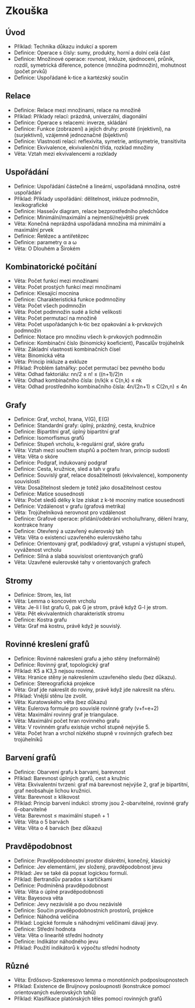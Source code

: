 # Zkouška

## Úvod

- Příklad: Technika důkazu indukcí a sporem
- Definice: Operace s čísly: sumy, produkty, horní a dolní celá část
- Definice: Množinové operace: rovnost, inkluze, sjednocení, průnik, rozdíl, symetrická diference, potence (množina podmnožin), mohutnost (počet prvků)
- Definice: Uspořádané k-tice a kartézský součin

## Relace

- Definice: Relace mezi množinami, relace na množině
- Příklad: Příklady relací: prázdná, univerzální, diagonální
- Definice: Operace s relacemi: inverze, skládání
- Definice: Funkce (zobrazení) a jejich druhy: prosté (injektivní), na (surjektivní), vzájemně jednoznačné (bijektivní)
- Definice: Vlastnosti relací: reflexivita, symetrie, antisymetrie, transitivita
- Definice: Ekvivalence, ekvivalenční třída, rozklad množiny
- Věta: Vztah mezi ekvivalencemi a rozklady

## Uspořádání

- Definice: Uspořádání částečné a lineární, uspořádaná množina, ostré uspořádání
- Příklad: Příklady uspořádání: dělitelnost, inkluze podmnožin, lexikografické
- Definice: Hasseův diagram, relace bezprostředního předchůdce
- Definice: Minimální/maximální a nejmenší/největší prvek
- Věta: Konečná neprázdná uspořádaná množina má minimální a maximální prvek
- Definice: Řetězec a antiřetězec
- Definice: parametry α a ω
- Věta: O Dlouhém a Širokém

## Kombinatorické počítání

- Věta: Počet funkcí mezi množinami
- Věta: Počet prostých funkcí mezi množinami
- Definice: Klesající mocnina
- Definice: Charakteristická funkce podmnožiny
- Věta: Počet všech podmnožin
- Věta: Počet podmnožin sudé a liché velikosti
- Věta: Počet permutací na množině
- Věta: Počet uspořádaných k-tic bez opakování a k-prvkových podmnožin
- Definice: Notace pro množinu všech k-prvkových podmnožin
- Definice: Kombinační číslo (binomický koeficient), Pascalův trojúhelník
- Věta: Základní vlastnosti kombinačních čísel
- Věta: Binomická věta
- Věta: Princip inkluze a exkluze
- Příklad: Problém šatnářky: počet permutací bez pevného bodu
- Věta: Odhad faktoriálu: nn/2 ≤ n! ≤ ((n+1)/2)n
- Věta: Odhad kombinačního čísla: (n/k)k ≤ C(n,k) ≤ nk
- Věta: Odhad prostředního kombinačního čísla: 4n/(2n+1) ≤ C(2n,n) ≤ 4n

## Grafy

- Definice: Graf, vrchol, hrana, V(G), E(G)
- Definice: Standardní grafy: úplný, prázdný, cesta, kružnice
- Definice: Bipartitní graf, úplný bipartitní graf
- Definice: Isomorfismus grafů
- Definice: Stupeň vrcholu, k-regulární graf, skóre grafu
- Věta: Vztah mezi součtem stupňů a počtem hran, princip sudosti
- Věta: Věta o skóre
- Definice: Podgraf, indukovaný podgraf
- Definice: Cesta, kružnice, sled a tah v grafu
- Definice: Souvislý graf, relace dosažitelnosti (ekvivalence), komponenty souvislosti
- Věta: Dosažitelnost sledem je totéž jako dosažitelnost cestou
- Definice: Matice sousednosti
- Věta: Počet sledů délky k lze získat z k-té mocniny matice sousednosti
- Definice: Vzdálenost v grafu (grafová metrika)
- Věta: Trojúhelníková nerovnost pro vzdálenost
- Definice: Grafové operace: přidání/odebrání vrcholu/hrany, dělení hrany, kontrakce hrany
- Definice: Otevřený a uzavřený eulerovský tah
- Věta: Věta o existenci uzavřeného eulerovského tahu
- Definice: Orientovaný graf, podkladový graf, vstupní a výstupní stupeň, vyváženost vrcholu
- Definice: Silná a slabá souvislost orientovaných grafů
- Věta: Uzavřené eulerovské tahy v orientovaných grafech

## Stromy

- Definice: Strom, les, list
- Věta: Lemma o koncovém vrcholu
- Věta: Je-li l list grafu G, pak G je strom, právě když G-l je strom.
- Věta: Pět ekvivalentních charakteristik stromu
- Definice: Kostra grafu
- Věta: Graf má kostru, právě když je souvislý.

## Rovinné kreslení grafů

- Definice: Rovinné nakreslení grafu a jeho stěny (neformálně)
- Definice: Rovinný graf, topologický graf
- Příklad: K5 a K3,3 nejsou rovinné.
- Věta: Hranice stěny je nakreslením uzavřeného sledu (bez důkazu).
- Definice: Stereografická projekce
- Věta: Graf jde nakreslit do roviny, právě když jde nakreslit na sféru.
- Příklad: Vnější stěnu lze zvolit.
- Věta: Kuratowského věta (bez důkazu)
- Věta: Eulerova formule pro souvislé rovinné grafy (v+f=e+2)
- Věta: Maximální rovinný graf je triangulace.
- Věta: Maximální počet hran rovinného grafu
- Věta: V rovinném grafu existuje vrchol stupně nejvýše 5.
- Věta: Počet hran a vrchol nízkého stupně v rovinných grafech bez trojúhelníků

## Barvení grafů

- Definice: Obarvení grafu k barvami, barevnost
- Příklad: Barevnost úplných grafů, cest a kružnic
- Věta: Ekvivalentní tvrzení: graf má barevnost nejvýše 2, graf je bipartitní, graf neobsahuje lichou kružnici.
- Věta: Barevnost ≥ klikovost
- Příklad: Princip barvení indukcí: stromy jsou 2-obarvitelné, rovinné grafy 6-obarvitelné
- Věta: Barevnost ≤ maximální stupeň + 1
- Věta: Věta o 5 barvách
- Věta: Věta o 4 barvách (bez důkazu)

## Pravděpodobnost

- Definice: Pravděpodobnostní prostor diskrétní, konečný, klasický
- Definice: Jev elementární, jev složený, pravděpodobnost jevu
- Příklad: Jev se také dá popsat logickou formulí.
- Příklad: Bertrandův paradox s kartičkami
- Definice: Podmíněná pravděpodobnost
- Věta: Věta o úplné pravděpodobnosti
- Věta: Bayesova věta
- Definice: Jevy nezávislé a po dvou nezávislé
- Definice: Součin pravděpodobnostních prostorů, projekce
- Definice: Náhodná veličina
- Příklad: Logické formule s náhodnými veličinami dávají jevy.
- Definice: Střední hodnota
- Věta: Věta o linearitě střední hodnoty
- Definice: Indikátor náhodného jevu
- Příklad: Použití indikátorů k výpočtu střední hodnoty

## Různé

- Věta: Erdősovo-Szekeresovo lemma o monotónních podposloupnostech
- Příklad: Existence de Bruijnovy posloupnosti (konstrukce pomocí orientovaných eulerovských tahů)
- Příklad: Klasifikace platónských těles pomocí rovinných grafů
